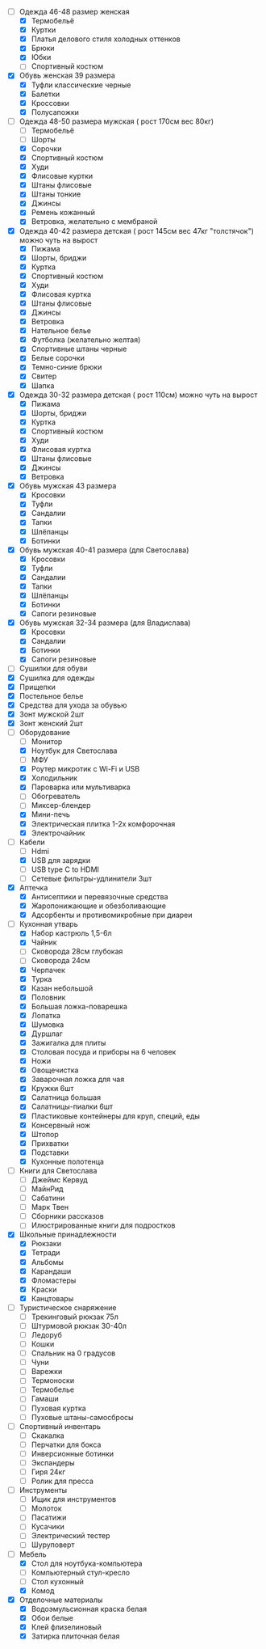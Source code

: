 
- [ ] Одежда 46-48 размер женская
  - [x] Термобельё
  - [x] Куртки
  - [x] Платья делового стиля холодных оттенков
  - [x] Брюки
  - [x] Юбки 
  - [ ] Спортивный костюм
- [x] Обувь женская 39 размера
  - [x] Туфли классические черные
  - [x] Балетки
  - [x] Кроссовки
  - [x] Полусапожки
- [ ] Одежда 48-50 размера мужская ( рост 170см вес 80кг)
  - [ ] Термобельё
  - [ ] Шорты
  - [x] Сорочки
  - [x] Спортивный костюм
  - [x] Худи
  - [x] Флисовые куртки
  - [x] Штаны флисовые
  - [x] Штаны тонкие
  - [x] Джинсы
  - [x] Ремень кожанный
  - [x] Ветровка, желательно с мембраной
- [x] Одежда 40-42 размера детская ( рост 145см вес 47кг "толстячок") можно чуть на вырост
  - [x] Пижама
  - [x] Шорты, бриджи
  - [x] Куртка
  - [x] Спортивный костюм
  - [x] Худи
  - [x] Флисовая куртка
  - [x] Штаны флисовые
  - [x] Джинсы
  - [x] Ветровка
  - [x] Нательное белье
  - [x] Футболка (желательно желтая)
  - [x] Спортивные штаны черные
  - [x] Белые сорочки
  - [x] Темно-синие брюки
  - [x] Свитер
  - [x] Шапка
- [x] Одежда 30-32 размера детская ( рост 110см) можно чуть на вырост
  - [x] Пижама
  - [x] Шорты, бриджи
  - [x] Куртка
  - [x] Спортивный костюм
  - [x] Худи
  - [x] Флисовая куртка
  - [x] Штаны флисовые
  - [x] Джинсы
  - [x] Ветровка
- [x] Обувь мужская 43 размера
  - [x] Кросовки
  - [x] Туфли
  - [x] Сандалии
  - [x] Тапки
  - [x] Шлёпанцы
  - [x] Ботинки
- [x] Обувь мужская 40-41 размера (для Светослава)
  - [x] Кросовки
  - [x] Туфли
  - [x] Сандалии
  - [x] Тапки
  - [x] Шлёпанцы
  - [x] Ботинки
  - [x] Сапоги резиновые
- [x] Обувь мужская 32-34 размера (для Владислава)
  - [x] Кросовки
  - [x] Сандалии
  - [x] Ботинки
  - [x] Сапоги резиновые
- [ ] Сушилки для обуви
- [x] Сушилка для одежды
- [x] Прищепки
- [x] Постельное белье
- [x] Средства для ухода за обувью
- [x] Зонт мужской 2шт
- [x] Зонт женский 2шт
- [ ] Оборудование
  - [ ] Монитор
  - [x] Ноутбук для Светослава
  - [ ] МФУ
  - [x] Роутер микротик с Wi-Fi и USB
  - [x] Холодильник
  - [x] Пароварка или мультиварка
  - [ ] Обогреватель
  - [ ] Миксер-блендер
  - [x] Мини-печь
  - [x] Электрическая плитка 1-2х комфорочная
  - [x] Электрочайник
- [ ] Кабели
  - [ ] Hdmi
  - [x] USB для зарядки
  - [ ] USB type C to HDMI
  - [ ] Сетевые фильтры-удлинители 3шт
- [x] Аптечка
  - [x] Антисептики и перевязочные средства
  - [x] Жаропонижающие и обезболивающие
  - [x] Адсорбенты и противомикробные при диареи
- [ ] Кухонная утварь
  - [x] Набор кастрюль 1,5-6л
  - [x] Чайник
  - [ ] Сковорода 28см глубокая
  - [ ] Сковорода 24см
  - [x] Черпачек
  - [x] Турка
  - [x] Казан небольшой
  - [x] Половник
  - [x] Большая ложка-поварешка
  - [x] Лопатка
  - [x] Шумовка
  - [x] Дуршлаг
  - [x] Зажигалка для плиты
  - [x] Столовая посуда и приборы на 6 человек
  - [x] Ножи
  - [x] Овощечистка
  - [x] Заварочная ложка для чая
  - [x] Кружки 6шт
  - [x] Салатница большая
  - [x] Салатницы-пиалки 6шт
  - [x] Пластиковые контейнеры для круп, специй, еды
  - [x] Консервный нож
  - [x] Штопор
  - [x] Прихватки
  - [x] Подставки
  - [x] Кухонные полотенца
- [ ] Книги для Светослава
  - [ ] Джеймс Кервуд
  - [ ] МайнРид
  - [ ] Сабатини
  - [ ] Марк Твен
  - [ ] Сборники рассказов
  - [ ] Илюстрированные книги для подростков
- [x] Школьные принадлежности
  - [x] Рюкзаки
  - [x] Тетради
  - [x] Альбомы
  - [x] Карандаши
  - [x] Фломастеры
  - [x] Краски
  - [x] Канцтовары
- [ ] Туристическое снаряжение
  - [ ] Трекинговый рюкзак 75л
  - [ ] Штурмовой рюкзак 30-40л
  - [ ] Ледоруб
  - [ ] Кошки
  - [ ] Спальник на 0 градусов
  - [ ] Чуни
  - [ ] Варежки
  - [ ] Термоноски
  - [ ] Термобелье
  - [ ] Гамаши
  - [ ] Пуховая куртка
  - [ ] Пуховые штаны-самосбросы
- [ ] Спортивный инвентарь
  - [ ] Скакалка
  - [ ] Перчатки для бокса
  - [ ] Инверсионные ботинки
  - [ ] Экспандеры
  - [ ] Гиря 24кг
  - [ ] Ролик для пресса
- [ ] Инструменты
  - [ ] Ищик для инструментов
  - [ ] Молоток
  - [ ] Пасатижи
  - [ ] Кусачики
  - [ ] Электрический тестер
  - [ ] Шуруповерт
- [ ] Мебель
  - [x] Стол для ноутбука-компьютера
  - [ ] Компьютерный стул-кресло
  - [ ] Стол кухонный
  - [x] Комод
- [x] Отделочные материалы
  - [x] Водоэмульсионная краска белая
  - [x] Обои белые
  - [x] Клей флизелиновый
  - [x] Затирка плиточная белая
